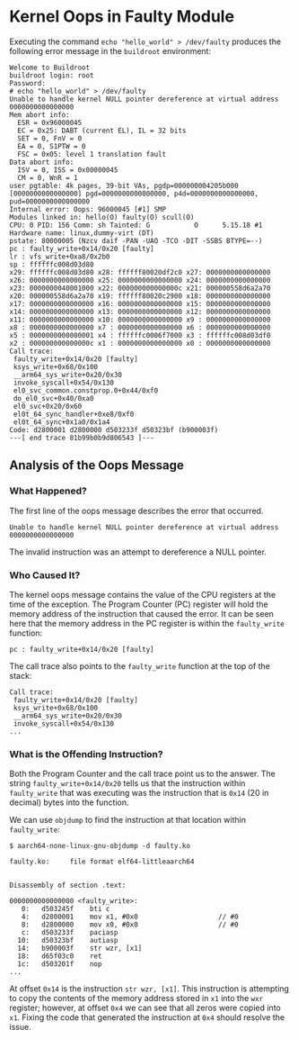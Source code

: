 # Kernel Oops in Faulty Module
Executing the command `echo "hello_world" > /dev/faulty` produces the following error message in the `buildroot` environment:

```
Welcome to Buildroot
buildroot login: root
Password: 
# echo "hello_world" > /dev/faulty
Unable to handle kernel NULL pointer dereference at virtual address 0000000000000000
Mem abort info:
  ESR = 0x96000045
  EC = 0x25: DABT (current EL), IL = 32 bits
  SET = 0, FnV = 0
  EA = 0, S1PTW = 0
  FSC = 0x05: level 1 translation fault
Data abort info:
  ISV = 0, ISS = 0x00000045
  CM = 0, WnR = 1
user pgtable: 4k pages, 39-bit VAs, pgdp=000000004205b000
[0000000000000000] pgd=0000000000000000, p4d=0000000000000000, pud=0000000000000000
Internal error: Oops: 96000045 [#1] SMP
Modules linked in: hello(O) faulty(O) scull(O)
CPU: 0 PID: 156 Comm: sh Tainted: G           O      5.15.18 #1
Hardware name: linux,dummy-virt (DT)
pstate: 80000005 (Nzcv daif -PAN -UAO -TCO -DIT -SSBS BTYPE=--)
pc : faulty_write+0x14/0x20 [faulty]
lr : vfs_write+0xa8/0x2b0
sp : ffffffc008d03d80
x29: ffffffc008d03d80 x28: ffffff80020df2c0 x27: 0000000000000000
x26: 0000000000000000 x25: 0000000000000000 x24: 0000000000000000
x23: 0000000040001000 x22: 000000000000000c x21: 000000558d6a2a70
x20: 000000558d6a2a70 x19: ffffff80020c2900 x18: 0000000000000000
x17: 0000000000000000 x16: 0000000000000000 x15: 0000000000000000
x14: 0000000000000000 x13: 0000000000000000 x12: 0000000000000000
x11: 0000000000000000 x10: 0000000000000000 x9 : 0000000000000000
x8 : 0000000000000000 x7 : 0000000000000000 x6 : 0000000000000000
x5 : 0000000000000001 x4 : ffffffc0006f7000 x3 : ffffffc008d03df0
x2 : 000000000000000c x1 : 0000000000000000 x0 : 0000000000000000
Call trace:
 faulty_write+0x14/0x20 [faulty]
 ksys_write+0x68/0x100
 __arm64_sys_write+0x20/0x30
 invoke_syscall+0x54/0x130
 el0_svc_common.constprop.0+0x44/0xf0
 do_el0_svc+0x40/0xa0
 el0_svc+0x20/0x60
 el0t_64_sync_handler+0xe8/0xf0
 el0t_64_sync+0x1a0/0x1a4
Code: d2800001 d2800000 d503233f d50323bf (b900003f) 
---[ end trace 81b99b0b9d806543 ]---
```

## Analysis of the Oops Message

### What Happened?
The first line of the oops message describes the error that occurred.

`Unable to handle kernel NULL pointer dereference at virtual address 0000000000000000`

The invalid instruction was an attempt to dereference a NULL pointer.

### Who Caused It?
The kernel oops message contains the value of the CPU registers at the time of the exception.  The Program Counter (PC) register will hold the memory address of the instruction that caused the error.  It can be seen here that the memory address in the PC register is within the `faulty_write` function:

```
pc : faulty_write+0x14/0x20 [faulty]
```

The call trace also points to the `faulty_write` function at the top of the stack:
```
Call trace:
 faulty_write+0x14/0x20 [faulty]
 ksys_write+0x68/0x100
 __arm64_sys_write+0x20/0x30
 invoke_syscall+0x54/0x130
...
```

### What is the Offending Instruction?
Both the Program Counter and the call trace point us to the answer.  The string `faulty_write+0x14/0x20` tells us that the instruction within `faulty_write` that was executing was the instruction that is `0x14` (20 in decimal) bytes into the function.

We can use `objdump` to find the instruction at that location within `faulty_write`:


```
$ aarch64-none-linux-gnu-objdump -d faulty.ko

faulty.ko:     file format elf64-littleaarch64


Disassembly of section .text:

0000000000000000 <faulty_write>:
   0:	d503245f 	bti	c
   4:	d2800001 	mov	x1, #0x0                   	// #0
   8:	d2800000 	mov	x0, #0x0                   	// #0
   c:	d503233f 	paciasp
  10:	d50323bf 	autiasp
  14:	b900003f 	str	wzr, [x1]
  18:	d65f03c0 	ret
  1c:	d503201f 	nop
...
```
At offset `0x14` is the instruction `str wzr, [x1]`.  This instruction is attempting to copy the contents of the memory address stored in `x1` into the `wxr` register; however, at offset `0x4` we can see that all zeros were copied into `x1`.  Fixing the code that generated the instruction at `0x4` should resolve the issue.
